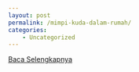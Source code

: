 ```yaml
---
layout: post
permalink: /mimpi-kuda-dalam-rumah/
categories:
    - Uncategorized
---
```


[Baca Selengkapnya](/08)